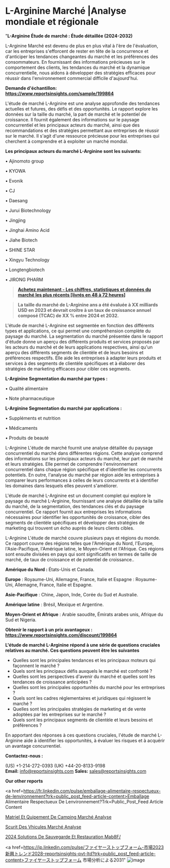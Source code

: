 # L-Arginine Marché |Analyse mondiale et régionale

"<strong>L-Arginine Étude de marché : Étude détaillée (2024-2032)</strong>

L-Arginine Marché est devenu de plus en plus vital à l'ère de l'évaluation, car les entreprises s'efforcent de rester en tête de la concurrence et d'anticiper les tendances changeantes du marché et les préférences des consommateurs. En fournissant des informations précieuses sur le comportement des clients, les tendances du marché et la dynamique concurrentielle, nous aidons à développer des stratégies efficaces pour réussir dans l'environnement commercial difficile d'aujourd'hui.

<strong>Demande d'échantillon: <a href=https://www.reportsinsights.com/sample/199864>https://www.reportsinsights.com/sample/199864</a></strong>

L'étude de marché L-Arginine est une analyse approfondie des tendances actuelles et futures, des défis et des opportunités. Le rapport explore les données sur la taille du marché, la part de marché et le potentiel de croissance. Il fournit également des informations sur le paysage concurrentiel et les principaux acteurs du marché, ainsi que des recommandations et des stratégies permettant aux entreprises de réussir sur le marché. Il s'agit d'une ressource précieuse pour les entreprises qui cherchent à comprendre et à exploiter un marché mondial.

<strong>Les principaux acteurs du marché L-Arginine sont les suivants:</strong>

• Ajinomoto group

• KYOWA

• Evonik

• CJ

• Daesang

• Jurui Biotechnology

• Jingjing

• Jinghai Amino Acid

• Jiahe Biotech

• SHINE STAR

• Xingyu Technology

• Longtengbiotech

• JIRONG PHARM
<blockquote><a href=https://www.reportsinsights.com/buynow/199864><span style=text-decoration: underline;><strong>Achetez maintenant - Les chiffres, statistiques et données du marché les plus récents [livrés en 48 à 72 heures]</strong></span></a></blockquote>
<blockquote><span style=text-decoration: underline;><strong>La taille du marché de L-Arginine ans a été évaluée à XX milliards USD en 2023 et devrait croître à un taux de croissance annuel composé (TCAC) de XX % entre 2024 et 2032.</strong></span></blockquote>
L'étude de marché L-Arginine est segmentée en fonction des différents types et applications, ce qui permet une compréhension complète du paysage du marché. La segmentation du marché présentée dans le rapport d'étude donne un aperçu des différents produits et services proposés par les acteurs du marché et de leurs applications respectives, ainsi qu'un aperçu des différents segments de clientèle et de leurs besoins et préférences respectifs. Elle aide les entreprises à adapter leurs produits et services à des segments de clientèle spécifiques et à élaborer des stratégies de marketing efficaces pour cibler ces segments.

<strong>L-Arginine Segmentation du marché par types :</strong>

• Qualité alimentaire

• Note pharmaceutique

<strong>L-Arginine Segmentation du marché par applications :</strong>

• Suppléments et nutrition

• Médicaments

• Produits de beauté

L-Arginine L'étude de marché fournit une analyse détaillée du paysage concurrentiel du marché dans différentes régions. Cette analyse comprend des informations sur les principaux acteurs du marché, leur part de marché et leurs stratégies. Elle permet de comprendre l'environnement concurrentiel dans chaque région spécifique et d'identifier les concurrents potentiels. En outre, l'analyse du marché par région aide les entreprises à comparer leurs performances à celles de leurs concurrents et à identifier les domaines dans lesquels elles peuvent s'améliorer.

L'étude de marché L-Arginine est un document complet qui explore le paysage du marché L-Arginine, fournissant une analyse détaillée de la taille du marché, de la segmentation, des tendances clés et du paysage concurrentiel. Ce rapport fournit aux entreprises les informations nécessaires pour identifier les opportunités de croissance, cibler des segments de clientèle spécifiques et développer des stratégies de marketing qui trouvent un écho auprès de leurs clients cibles.

L-Arginine L'étude de marché couvre plusieurs pays et régions du monde. Ce rapport couvre des régions telles que l'Amérique du Nord, l'Europe, l'Asie-Pacifique, l'Amérique latine, le Moyen-Orient et l'Afrique. Ces régions sont ensuite divisées en pays qui sont significatifs en termes de taille de marché, de taux de croissance et de potentiel de croissance..

<strong>Amérique du Nord :</strong> États-Unis et Canada.

<strong>Europe</strong> : Royaume-Uni, Allemagne, France, Italie et Espagne : Royaume-Uni, Allemagne, France, Italie et Espagne.

<strong>Asie-Pacifique</strong> : Chine, Japon, Inde, Corée du Sud et Australie.

<strong>Amérique latine</strong> : Brésil, Mexique et Argentine.

<strong>Moyen-Orient et Afrique</strong> : Arabie saoudite, Émirats arabes unis, Afrique du Sud et Nigeria.

<strong>Obtenir le rapport à un prix avantageux : <a href=https://www.reportsinsights.com/discount/199864>https://www.reportsinsights.com/discount/199864</a></strong>

<strong>L'étude de marché L-Arginine répond à une série de questions cruciales relatives au marché. Ces questions peuvent être les suivantes</strong>
<ul>
  <li>Quelles sont les principales tendances et les principaux moteurs qui façonnent le marché ?</li>
  <li>Quels sont les principaux défis auxquels le marché est confronté ?</li>
  <li>Quelles sont les perspectives d'avenir du marché et quelles sont les tendances de croissance anticipées ?</li>
  <li>Quelles sont les principales opportunités du marché pour les entreprises ?</li>
  <li>Quels sont les cadres réglementaires et juridiques qui régissent le marché ?</li>
  <li>Quelles sont les principales stratégies de marketing et de vente adoptées par les entreprises sur le marché ?</li>
  <li>Quels sont les principaux segments de clientèle et leurs besoins et préférences ?</li>
</ul>
En apportant des réponses à ces questions cruciales, l'étude de marché L-Arginine aide à identifier les opportunités, à évaluer les risques et à acquérir un avantage concurrentiel.

<strong>Contactez-nous :</strong>

(US) +1-214-272-0393
(UK) +44-20-8133-9198
<strong>Email:</strong> <a>info@reportsinsights.com</a>
<strong>Sales:</strong> <a>sales@reportsinsights.com</a>

<strong>Our other reports</strong>

<a href=https://fr.linkedin.com/pulse/emballage-alimentaire-respectueux-de-lenvironnement?trk=public_post_feed-article-content>Emballage Alimentaire Respectueux De Lenvironnement?Trk=Public_Post_Feed Article Content</a>

<a href=https://www.linkedin.com/pulse/mat%C3%A9riel-et-%C3%A9quipement-de-camping-march%C3%A9-tendance-tksxf/>Matriel Et Quipement De Camping Marché Analyse</a>

<a href=https://www.linkedin.com/pulse/s%C3%A9curit%C3%A9-des-v%C3%A9hicules-march%C3%A9-jusquen-2032-hg8rf/>Scurit Des Vhicules Marché Analyse</a>

<a href=https://www.linkedin.com/pulse/2024-solutions-de-sauvegarde-et-restauration-mab8f/>2024 Solutions De Sauvegarde Et Restauration Mab8F/</a>

<a href=https://jp.linkedin.com/pulse/ファイヤーストップフォーム-市場2023新興トレンド2028-reportsinsights-pvt-ltd?trk=public_post_feed-article-content>ファイヤーストップフォーム 市場分析による2031</a>"
![image](https://github.com/daminid12/RImarketTech/assets/158430485/595239d4-d71b-4588-ab71-676f4edc6afd)

